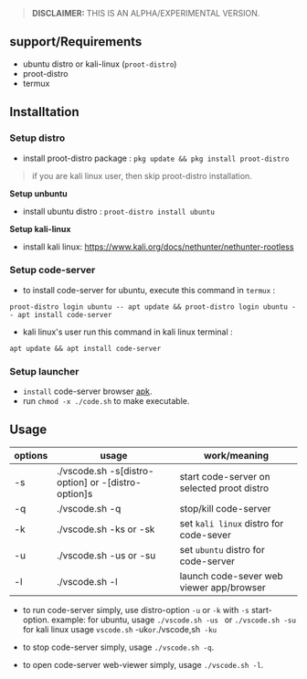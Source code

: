 >**DISCLAIMER:** THIS IS AN ALPHA/EXPERIMENTAL VERSION.
## support/Requirements
- ubuntu distro or kali-linux (`proot-distro`)
- proot-distro
- termux

## Installtation

### Setup distro
- install proot-distro package : `pkg update && pkg install proot-distro`
> if you are kali linux user, then skip proot-distro installation.

**Setup unbuntu** 
- install ubuntu distro : `proot-distro install ubuntu`

**Setup kali-linux**
- install kali linux: https://www.kali.org/docs/nethunter/nethunter-rootless

### Setup code-server
- to install code-server for ubuntu, execute this command in `termux`  : 

```
proot-distro login ubuntu -- apt update && proot-distro login ubuntu -- apt install code-server
```

- kali linux's user run this command in kali linux terminal :
```
apt update && apt install code-server
```

### Setup launcher
- `install` code-server browser [apk](app/code-server_1.apk).
- run `chmod -x ./code.sh` to make executable.

## Usage

| options | usage | work/meaning |
| ------ | ------ | ------ |
| -s | ./vscode.sh -s[distro-option] or -[distro-option]s | start code-server on selected proot distro |
| -q | ./vscode.sh -q | stop/kill code-server |
| -k | ./vscode.sh -ks or -sk | set `kali linux` distro for code-sever |
| -u | ./vscode.sh -us or -su | set `ubuntu` distro for code-server |
| -l | ./vscode.sh -l | launch code-sever web viewer app/browser |
- to run code-server simply, use distro-option `-u` or `-k` with `-s` start-option.
example: for ubuntu, usage `./vscode.sh -us ` or `./vscode.sh -su`
         for kali linux usage `vscode.sh` -uk` or `./vscode,sh` -ku`

- to stop code-server simply, usage `./vscode.sh -q`.
- to open code-server web-viewer simply, usage `./vscode.sh -l`.